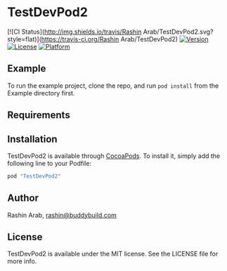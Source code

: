 # TestDevPod2

[![CI Status](http://img.shields.io/travis/Rashin Arab/TestDevPod2.svg?style=flat)](https://travis-ci.org/Rashin Arab/TestDevPod2)
[![Version](https://img.shields.io/cocoapods/v/TestDevPod2.svg?style=flat)](http://cocoapods.org/pods/TestDevPod2)
[![License](https://img.shields.io/cocoapods/l/TestDevPod2.svg?style=flat)](http://cocoapods.org/pods/TestDevPod2)
[![Platform](https://img.shields.io/cocoapods/p/TestDevPod2.svg?style=flat)](http://cocoapods.org/pods/TestDevPod2)

## Example

To run the example project, clone the repo, and run `pod install` from the Example directory first.

## Requirements

## Installation

TestDevPod2 is available through [CocoaPods](http://cocoapods.org). To install
it, simply add the following line to your Podfile:

```ruby
pod "TestDevPod2"
```

## Author

Rashin Arab, rashin@buddybuild.com

## License

TestDevPod2 is available under the MIT license. See the LICENSE file for more info.
